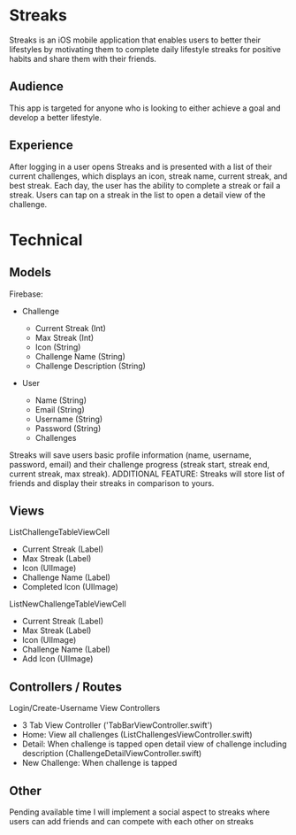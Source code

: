 # Streaks

Streaks is an iOS mobile application that enables users to better their lifestyles by motivating them to complete daily lifestyle streaks for positive habits and share them with their friends.

## Audience

This app is targeted for anyone who is looking to either achieve a goal and develop a better lifestyle.

## Experience

After logging in a user opens Streaks and is presented with a list of their current challenges, which displays an icon, streak name, current streak, and best streak. Each day, the user has the ability to complete a streak or fail a streak. Users can tap on a streak in the list to open a detail view of the challenge.

# Technical

## Models

Firebase:

* Challenge
	* Current Streak (Int)
	* Max Streak (Int)
	* Icon (String)
	* Challenge Name (String)
	* Challenge Description (String)

* User
	* Name (String)
	* Email (String)
	* Username (String)
	* Password (String)
	* Challenges


Streaks will save users basic profile information (name, username, password, email) and their challenge progress (streak start, streak end, current streak, max streak). ADDITIONAL FEATURE: Streaks will store list of friends and display their streaks in comparison to yours.

## Views


ListChallengeTableViewCell
* Current Streak (Label)
* Max Streak (Label)
* Icon (UIImage)
* Challenge Name (Label)
* Completed Icon (UIImage)

ListNewChallengeTableViewCell
* Current Streak (Label)
* Max Streak (Label)
* Icon (UIImage)
* Challenge Name (Label)
* Add Icon (UIImage)

## Controllers / Routes

Login/Create-Username View Controllers

* 3 Tab View Controller ('TabBarViewController.swift')
* Home: View all challenges (ListChallengesViewController.swift)
* Detail: When challenge is tapped open detail view of challenge including description (ChallengeDetailViewController.swift)
* New Challenge: When challenge is tapped

## Other

Pending available time I will implement a social aspect to streaks where users can add friends and can compete with each other on streaks
